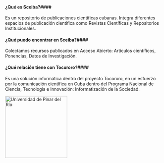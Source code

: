 #### ¿Qué es Sceiba?####

Es un repositorio de publicaciones científicas cubanas. Integra diferentes espacios de publicación
científica como Revistas Científicas y Repositorios Institucionales.

#### ¿Qué puedo encontrar en Sceiba?####

Colectamos recursos publicados en Acceso Abierto: Artículos científicos, Ponencias, Datos de
Investigación.

#### ¿Qué relación tiene con Tocororo?####

Es una solución informática dentro del proyecto Tocororo, en un esfuerzo por la comunicación
científica en Cuba dentro del Programa Nacional de Ciencia, Tecnología e Innovación: Informatización
de la Sociedad.

<div class="text-center mb-5"><img src="images/upr-logo.png" alt="Universidad de Pinar del Río" style="width:200px;"></div>



